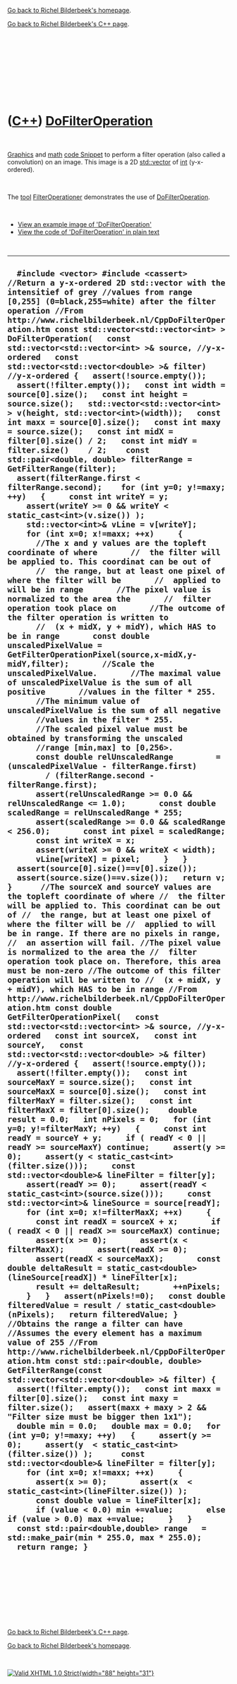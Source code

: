 [Go back to Richel Bilderbeek's homepage](index.htm).

[Go back to Richel Bilderbeek's C++ page](Cpp.htm).

 

 

 

 

 

([C++](Cpp.htm)) [DoFilterOperation](CppDoFilterOperation.htm)
==============================================================

 

[Graphics](CppGraphics.htm) and [math](CppMath.htm) [code
Snippet](CppCodeSnippets.htm) to perform a filter operation (also called
a convolution) on an image. This image is a 2D
[std::vector](CppVector.htm) of [int](CppInt.htm) (y-x-ordered).

 

The [tool](Tools.htm) [FilterOperationer](ToolFilterOperationer.htm)
demonstrates the use of [DoFilterOperation](CppDoFilterOperation.htm).

 

-   [View an example image of
    'DoFilterOperation'](CppDoFilterOperation.png)
-   [View the code of 'DoFilterOperation' in plain
    text](CppDoFilterOperation.txt)

 

  -----------------------------------------------------------------------------------------------------------------------------------------------------------------------------------------------------------------------------------------------------------------------------------------------------------------------------------------------------------------------------------------------------------------------------------------------------------------------------------------------------------------------------------------------------------------------------------------------------------------------------------------------------------------------------------------------------------------------------------------------------------------------------------------------------------------------------------------------------------------------------------------------------------------------------------------------------------------------------------------------------------------------------------------------------------------------------------------------------------------------------------------------------------------------------------------------------------------------------------------------------------------------------------------------------------------------------------------------------------------------------------------------------------------------------------------------------------------------------------------------------------------------------------------------------------------------------------------------------------------------------------------------------------------------------------------------------------------------------------------------------------------------------------------------------------------------------------------------------------------------------------------------------------------------------------------------------------------------------------------------------------------------------------------------------------------------------------------------------------------------------------------------------------------------------------------------------------------------------------------------------------------------------------------------------------------------------------------------------------------------------------------------------------------------------------------------------------------------------------------------------------------------------------------------------------------------------------------------------------------------------------------------------------------------------------------------------------------------------------------------------------------------------------------------------------------------------------------------------------------------------------------------------------------------------------------------------------------------------------------------------------------------------------------------------------------------------------------------------------------------------------------------------------------------------------------------------------------------------------------------------------------------------------------------------------------------------------------------------------------------------------------------------------------------------------------------------------------------------------------------------------------------------------------------------------------------------------------------------------------------------------------------------------------------------------------------------------------------------------------------------------------------------------------------------------------------------------------------------------------------------------------------------------------------------------------------------------------------------------------------------------------------------------------------------------------------------------------------------------------------------------------------------------------------------------------------------------------------------------------------------------------------------------------------------------------------------------------------------------------------------------------------------------------------------------------------------------------------------------------------------------------------------------------------------------------------------------------------------------------------------------------------------------------------------------------------------------------------------------------------------------------------------------------------------------------------------------------------------------------------------------------------------------------------------------------------------------------------------------------------------------------------------------------------------------------------------------------------------------------------------------------------------------------------------------------------------------------------------------------------------------------------------------------------------------------------------------------------------------------------------------------------------------------------------------------------------------------------------------------------------------------------------------------------------------------------------------------------------------------------------------------------------------------------------------------------------------------------------------------------------
  `  #include <vector> #include <cassert>  //Return a y-x-ordered 2D std::vector with the intensitief of grey //values from range [0,255] (0=black,255=white) after the filter operation //From http://www.richelbilderbeek.nl/CppDoFilterOperation.htm const std::vector<std::vector<int> > DoFilterOperation(   const std::vector<std::vector<int> >& source, //y-x-ordered   const std::vector<std::vector<double> >& filter) //y-x-ordered {   assert(!source.empty());   assert(!filter.empty());   const int width = source[0].size();   const int height = source.size();   std::vector<std::vector<int> > v(height, std::vector<int>(width));   const int maxx = source[0].size();   const int maxy = source.size();   const int midX = filter[0].size() / 2;   const int midY = filter.size()    / 2;    const std::pair<double, double> filterRange = GetFilterRange(filter);   assert(filterRange.first < filterRange.second);    for (int y=0; y!=maxy; ++y)   {     const int writeY = y;     assert(writeY >= 0 && writeY < static_cast<int>(v.size()) );     std::vector<int>& vLine = v[writeY];     for (int x=0; x!=maxx; ++x)     {       //The x and y values are the topleft coordinate of where       //  the filter will be applied to. This coordinat can be out of       //  the range, but at least one pixel of where the filter will be       //  applied to will be in range       //The pixel value is normalized to the area the       //  filter operation took place on       //The outcome of the filter operation is written to       //  (x + midX, y + midY), which HAS to be in range       const double unscaledPixelValue = GetFilterOperationPixel(source,x-midX,y-midY,filter);       //Scale the unscaledPixelValue.       //The maximal value of unscaledPixelValue is the sum of all positive       //values in the filter * 255.       //The minimum value of unscaledPixelValue is the sum of all negative       //values in the filter * 255.       //The scaled pixel value must be obtained by transforming the unscaled       //range [min,max] to [0,256>.       const double relUnscaledRange         = (unscaledPixelValue - filterRange.first)         / (filterRange.second - filterRange.first);       assert(relUnscaledRange >= 0.0 && relUnscaledRange <= 1.0);       const double scaledRange = relUnscaledRange * 255;       assert(scaledRange >= 0.0 && scaledRange < 256.0);       const int pixel = scaledRange;       const int writeX = x;       assert(writeX >= 0 && writeX < width);       vLine[writeX] = pixel;     }   }   assert(source[0].size()==v[0].size());   assert(source.size()==v.size());   return v; }      //The sourceX and sourceY values are the topleft coordinate of where //  the filter will be applied to. This coordinat can be out of //  the range, but at least one pixel of where the filter will be //  applied to will be in range. If there are no pixels in range, //  an assertion will fail. //The pixel value is normalized to the area the //  filter operation took place on. Therefore, this area must be non-zero //The outcome of this filter operation will be written to //  (x + midX, y + midY), which HAS to be in range //From http://www.richelbilderbeek.nl/CppDoFilterOperation.htm const double GetFilterOperationPixel(   const std::vector<std::vector<int> >& source, //y-x-ordered   const int sourceX,   const int sourceY,   const std::vector<std::vector<double> >& filter) //y-x-ordered {   assert(!source.empty());   assert(!filter.empty());   const int sourceMaxY = source.size();   const int sourceMaxX = source[0].size();   const int filterMaxY = filter.size();   const int filterMaxX = filter[0].size();    double result = 0.0;   int nPixels = 0;   for (int y=0; y!=filterMaxY; ++y)   {     const int readY = sourceY + y;     if ( readY < 0 || readY >= sourceMaxY) continue;     assert(y >= 0);     assert(y < static_cast<int>(filter.size()));     const std::vector<double>& lineFilter = filter[y];     assert(readY >= 0);     assert(readY < static_cast<int>(source.size()));     const std::vector<int>& lineSource = source[readY];     for (int x=0; x!=filterMaxX; ++x)     {       const int readX = sourceX + x;       if ( readX < 0 || readX >= sourceMaxX) continue;       assert(x >= 0);       assert(x < filterMaxX);       assert(readX >= 0);       assert(readX < sourceMaxX);       const double deltaResult = static_cast<double>(lineSource[readX]) * lineFilter[x];       result += deltaResult;       ++nPixels;     }   }   assert(nPixels!=0);   const double filteredValue = result / static_cast<double>(nPixels);   return filteredValue; }      //Obtains the range a filter can have //Assumes the every element has a maximum value of 255 //From http://www.richelbilderbeek.nl/CppDoFilterOperation.htm const std::pair<double, double> GetFilterRange(const std::vector<std::vector<double> >& filter) {   assert(!filter.empty());   const int maxx = filter[0].size();   const int maxy = filter.size();   assert(maxx + maxy > 2 && "Filter size must be bigger then 1x1");   double min = 0.0;   double max = 0.0;   for (int y=0; y!=maxy; ++y)   {     assert(y >= 0);     assert(y  < static_cast<int>(filter.size()) );      const std::vector<double>& lineFilter = filter[y];     for (int x=0; x!=maxx; ++x)     {       assert(x >= 0);       assert(x  < static_cast<int>(lineFilter.size()) );        const double value = lineFilter[x];       if (value < 0.0) min +=value;       else if (value > 0.0) max +=value;     }   }   const std::pair<double,double> range   = std::make_pair(min * 255.0, max * 255.0);   return range; }`
  -----------------------------------------------------------------------------------------------------------------------------------------------------------------------------------------------------------------------------------------------------------------------------------------------------------------------------------------------------------------------------------------------------------------------------------------------------------------------------------------------------------------------------------------------------------------------------------------------------------------------------------------------------------------------------------------------------------------------------------------------------------------------------------------------------------------------------------------------------------------------------------------------------------------------------------------------------------------------------------------------------------------------------------------------------------------------------------------------------------------------------------------------------------------------------------------------------------------------------------------------------------------------------------------------------------------------------------------------------------------------------------------------------------------------------------------------------------------------------------------------------------------------------------------------------------------------------------------------------------------------------------------------------------------------------------------------------------------------------------------------------------------------------------------------------------------------------------------------------------------------------------------------------------------------------------------------------------------------------------------------------------------------------------------------------------------------------------------------------------------------------------------------------------------------------------------------------------------------------------------------------------------------------------------------------------------------------------------------------------------------------------------------------------------------------------------------------------------------------------------------------------------------------------------------------------------------------------------------------------------------------------------------------------------------------------------------------------------------------------------------------------------------------------------------------------------------------------------------------------------------------------------------------------------------------------------------------------------------------------------------------------------------------------------------------------------------------------------------------------------------------------------------------------------------------------------------------------------------------------------------------------------------------------------------------------------------------------------------------------------------------------------------------------------------------------------------------------------------------------------------------------------------------------------------------------------------------------------------------------------------------------------------------------------------------------------------------------------------------------------------------------------------------------------------------------------------------------------------------------------------------------------------------------------------------------------------------------------------------------------------------------------------------------------------------------------------------------------------------------------------------------------------------------------------------------------------------------------------------------------------------------------------------------------------------------------------------------------------------------------------------------------------------------------------------------------------------------------------------------------------------------------------------------------------------------------------------------------------------------------------------------------------------------------------------------------------------------------------------------------------------------------------------------------------------------------------------------------------------------------------------------------------------------------------------------------------------------------------------------------------------------------------------------------------------------------------------------------------------------------------------------------------------------------------------------------------------------------------------------------------------------------------------------------------------------------------------------------------------------------------------------------------------------------------------------------------------------------------------------------------------------------------------------------------------------------------------------------------------------------------------------------------------------------------------------------------------------------------------------------------------

 

 

 

 

 

[Go back to Richel Bilderbeek's C++ page](Cpp.htm).

[Go back to Richel Bilderbeek's homepage](index.htm).

 

[![Valid XHTML 1.0 Strict](valid-xhtml10.png){width="88"
height="31"}](http://validator.w3.org/check?uri=referer)
